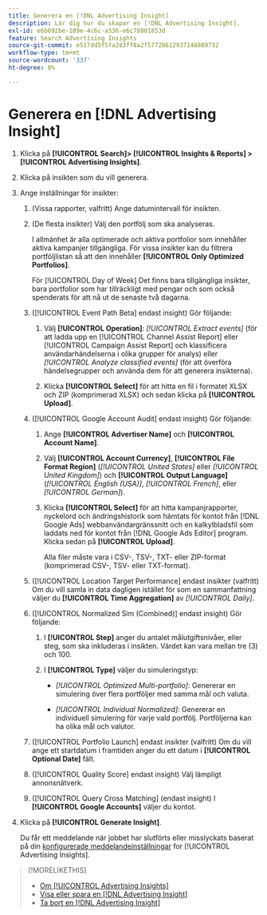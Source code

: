 ```yaml
---
title: Generera en [!DNL Advertising Insight]
description: Lär dig hur du skapar en [!DNL Advertising Insight].
exl-id: e6b692be-189e-4c6c-a536-e6c78801853d
feature: Search Advertising Insights
source-git-commit: e517dd5f5fa283ff8a2f57728612937148889732
workflow-type: tm+mt
source-wordcount: '337'
ht-degree: 0%

---
```


# Generera en [!DNL Advertising Insight]

1. Klicka på **[!UICONTROL Search]> [!UICONTROL Insights & Reports] >[!UICONTROL Advertising Insights]**.

2. Klicka på insikten som du vill generera.

3. Ange inställningar för insikter:

   1. (Vissa rapporter, valfritt) Ange datumintervall för insikten.

   2. (De flesta insikter) Välj den portfölj som ska analyseras.

      I allmänhet är alla optimerade och aktiva portfolior som innehåller aktiva kampanjer tillgängliga. För vissa insikter kan du filtrera portföljlistan så att den innehåller **[!UICONTROL Only Optimized Portfolios]**.

      För [!UICONTROL Day of Week] Det finns bara tillgängliga insikter, bara portfolior som har tillräckligt med pengar och som också spenderats för att nå ut de senaste två dagarna.

   3. ([!UICONTROL Event Path Beta] endast insight) Gör följande:

      1. Välj **[!UICONTROL Operation]**: *[!UICONTROL Extract events]* (för att ladda upp en [!UICONTROL Channel Assist Report] eller [!UICONTROL Campaign Assist Report] och klassificera användarhändelserna i olika grupper för analys) eller *[!UICONTROL Analyze classified events]* (för att överföra händelsegrupper och använda dem för att generera insikterna).

      1. Klicka **[!UICONTROL Select]** för att hitta en fil i formatet XLSX och ZIP (komprimerad XLSX) och sedan klicka på **[!UICONTROL Upload]**.

   4. ([!UICONTROL Google Account Audit] endast insight) Gör följande:

      1. Ange **[!UICONTROL Advertiser Name]** och **[!UICONTROL Account Name]**.

      1. Välj **[!UICONTROL Account Currency]**, **[!UICONTROL File Format Region]** (*[!UICONTROL United States]* eller *[!UICONTROL United Kingdom]*) och **[!UICONTROL Output Language]** (*[!UICONTROL English (USA)]*, *[!UICONTROL French]*, eller *[!UICONTROL German]*).

      1. Klicka **[!UICONTROL Select]** för att hitta kampanjrapporter, nyckelord och ändringshistorik som hämtats för kontot från [!DNL Google Ads] webbanvändargränssnitt och en kalkylbladsfil som laddats ned för kontot från [!DNL Google Ads Editor] program. Klicka sedan på **[!UICONTROL Upload]**.

         Alla filer måste vara i CSV-, TSV-, TXT- eller ZIP-format (komprimerad CSV-, TSV- eller TXT-format).

   5. ([!UICONTROL Location Target Performance] endast insikter (valfritt) Om du vill samla in data dagligen istället för som en sammanfattning väljer du **[!UICONTROL Time Aggregation]** av *[!UICONTROL Daily]*.

   6. ([!UICONTROL Normalized Sim (Combined)] endast insight) Gör följande:

      1. I **[!UICONTROL Step]** anger du antalet målutgiftsnivåer, eller steg, som ska inkluderas i insikten. Värdet kan vara mellan tre (3) och 100.

      1. I **[!UICONTROL Type]** väljer du simuleringstyp:

         * *[!UICONTROL Optimized Multi-portfolio]*: Genererar en simulering över flera portföljer med samma mål och valuta.

         * *[!UICONTROL Individual Normalized]*: Genererar en individuell simulering för varje vald portfölj. Portföljerna kan ha olika mål och valutor.

   7. ([!UICONTROL Portfolio Launch] endast insikter (valfritt) Om du vill ange ett startdatum i framtiden anger du ett datum i **[!UICONTROL Optional Date]** fält.

   8. ([!UICONTROL Quality Score] endast insight) Välj lämpligt annonsnätverk.

   9. ([!UICONTROL Query Cross Matching] (endast insight) I **[!UICONTROL Google Accounts]** väljer du kontot.

4. Klicka på **[!UICONTROL Generate Insight]**.

   Du får ett meddelande när jobbet har slutförts eller misslyckats baserat på din [konfigurerade meddelandeinställningar](/help/search-social-commerce/notifications/notification-edit.md) for [!UICONTROL Advertising Insights].

>[!MORELIKETHIS]
>
>* [Om [!UICONTROL Advertising Insights]](insight-about.md)
>* [Visa eller spara en [!DNL Advertising Insight]](insight-view-save.md)
>* [Ta bort en [!DNL Advertising Insight]](insight-delete.md)
